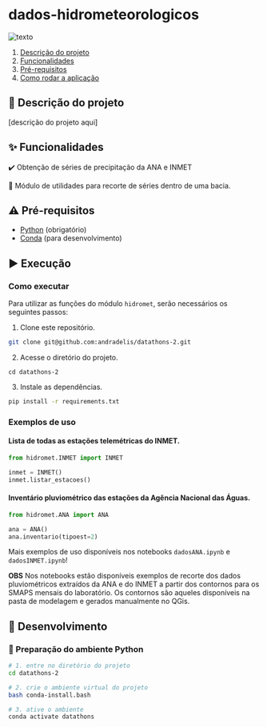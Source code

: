 # dados-hidrometeorologicos

![texto](https://img.shields.io/static/v1?label=linguagem&message=python&color=green&style=flat-square "linguagem")

1. [Descrição do projeto](#descrição-do-projeto)  
2. [Funcionalidades](#funcionalidades)  
3. [Pré-requisitos](#pré-requisitos)  
4. [Como rodar a aplicação](#como-rodar-a-aplicação)

## :scroll: Descrição do projeto

[descrição do projeto aqui]

## :sparkles: Funcionalidades

:heavy_check_mark: Obtenção de séries de precipitação da ANA e INMET

:wrench: Módulo de utilidades para recorte de séries dentro de uma bacia.

## :warning: Pré-requisitos

- [Python](https://www.python.org/) (obrigatório)
- [Conda](https://docs.conda.io/en/latest/) (para desenvolvimento)


## :arrow_forward: Execução

### Como executar

Para utilizar as funções do módulo `hidromet`, serão necessários os seguintes passos:

1. Clone este repositório.

```bash
git clone git@github.com:andradelis/datathons-2.git
```

2. Acesse o diretório do projeto.
```
cd datathons-2
```

3. Instale as dependências.

```bash
pip install -r requirements.txt
```

### Exemplos de uso

#### Lista de todas as estações telemétricas do INMET.
```python
from hidromet.INMET import INMET

inmet = INMET()
inmet.listar_estacoes()
```

#### Inventário pluviométrico das estações da Agência Nacional das Águas.
```python
from hidromet.ANA import ANA

ana = ANA()
ana.inventario(tipoest=2)
```

Mais exemplos de uso disponíveis nos notebooks `dadosANA.ipynb` e `dadosINMET.ipynb`!

**OBS** Nos notebooks estão disponíveis exemplos de recorte dos dados pluviométricos extraídos da ANA e do INMET a partir dos contornos para os SMAPS mensais do laboratório. Os contornos são aqueles disponíveis na pasta de modelagem e gerados manualmente no QGis. 

## :construction: Desenvolvimento

### :snake: Preparação do ambiente Python

```bash
# 1. entre no diretório do projeto
cd datathons-2

# 2. crie o ambiente virtual do projeto
bash conda-install.bash

# 3. ative o ambiente
conda activate datathons
```


